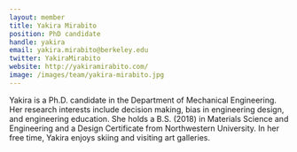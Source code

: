 ```yaml
---
layout: member
title: Yakira Mirabito
position: PhD candidate
handle: yakira
email: yakira.mirabito@berkeley.edu
twitter: YakiraMirabito
website: http://yakiramirabito.com/
image: /images/team/yakira-mirabito.jpg
---
```


Yakira is a Ph.D. candidate in the Department of Mechanical Engineering. Her research interests include decision making, bias in engineering design, and engineering education. She holds a B.S. (2018) in Materials Science and Engineering and a Design Certificate from Northwestern University. In her free time, Yakira enjoys skiing and visiting art galleries.
